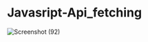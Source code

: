 # Javasript-Api_fetching
![Screenshot (92)](https://github.com/Mahfuzur21-web/Librabry_Management_Project/assets/88575807/c278cf52-e37d-4645-b39f-71b2263a8399)
